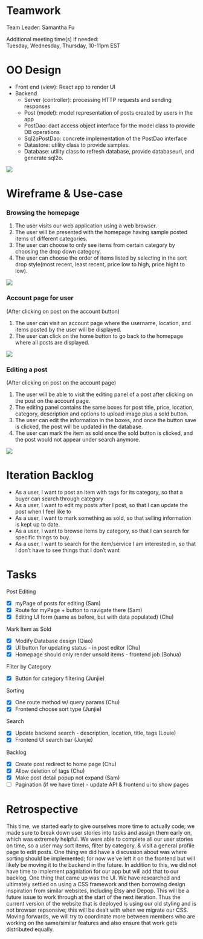 # Teamwork  
Team Leader: Samantha Fu 

Additional meeting time(s) if needed:  
Tuesday, Wednesday, Thursday, 10-11pm EST

# OO Design  
* Front end (view): React app to render UI
* Backend
  * Server (controller): processing HTTP requests and sending responses
  * Post (model): model representation of posts created by users in the app
  * PostDao: dact access object interface for the model class to provide DB operations
  * Sql2oPostDao: concrete implementation of the PostDao interface 
  * Datastore: utility class to provide samples.
  * Database: utility class to refresh database, provide databaseurl, and generate sql2o.

![](../assets/UML/UML-iteration1.png)



# Wireframe & Use-case  

### Browsing the homepage
1. The user visits our web application using a web browser.
2. The user will be presented with the homepage having sample posted items of different categories.
3. The user can choose to only see items from certain category by choosing the drop down category.
4. The user can choose the order of items listed by selecting in the sort drop style(most recent, least recent, price low to high, price hight to low).

![](../assets/Wireframe/Wireframe-home-iteration2.png)

### Account page for user
(After clicking on post on the account button)
1. The user can visit an account page where the username, location, and items posted by the user will be displayed.
2. The user can click on the home button to go back to the homepage where all posts are displayed.

![](../assets/Wireframe/Wireframe-myPosts-iteration2.png)

### Editing a post
(After clicking on post on the account page)
1. The user will be able to visit the editing panel of a post after clicking on the post on the account page.
2. The editing panel contains the same boxes for post title, price, location, category, description and options to upload image plus a sold button.
3. The user can edit the information in the boxes, and once the button save is clicked, the post will be updated in the database.
4. The user can mark the item as sold once the sold button is clicked, and the post would not appear under search anymore.

![](../assets/Wireframe/Wireframe-editPost-iteration2.png)

# Iteration Backlog  
* As a user, I want to post an item with tags for its category, so that a buyer can search through category  
* As a user, I want to edit my posts after I post, so that I can update the post when I feel like to  
* As a user, I want to mark something as sold, so that selling information is kept up to date.  
* As a user, I want to browse items by category, so that I can search for specific things to buy.  
* As a user, I want to search for the item/service I am interested in, so that I don’t have to see things that I don’t want 

# Tasks  
Post Editing
- [x] myPage of posts for editing (Sam)
- [x] Route for myPage + button to navigate there (Sam)
- [x] Editing UI form (same as before, but with data populated) (Chu)

Mark Item as Sold
- [x] Modify Database design (Qiao)
- [x] UI button for updating status - in post editor (Chu)
- [x] Homepage should only render unsold items - frontend job (Bohua)

Filter by Category
- [x] Button for category filtering (Junjie)

Sorting
- [x] One route method w/ query params (Chu)
- [x] Frontend choose sort type (Junjie)

Search
- [x] Update backend search - description, location, title, tags (Louie)
- [x] Frontend UI search bar (Junjie)

Backlog 
- [x] Create post redirect to home page (Chu)
- [x] Allow deletion of tags (Chu)
- [x] Make post detail popup not expand (Sam)
- [ ] Pagination (if we have time) - update API & frontend ui to show pages

# Retrospective  
This time, we started early to give ourselves more time to actually code; we made sure to 
break down user stories into tasks and assign them early on, which was extremely helpful.
We were able to complete all our user stories on time, so a user may sort items, filter by category,
& visit a general profile page to edit posts. One thing we did have a discussion about
was where sorting should be implemented; for now we've left it on the frontend but will likely be moving
it to the backend in the future. In addition to this, we did not have time to implement pagniation for our
app but will add that to our backlog. 
One thing that came up was the UI. We have researched and ultimately settled on using a CSS framework
and then borrowing design inspiration from similar websites, including Etsy and Depop. This will be a
future issue to work through at the start of the next iteration. Thus the current version of the website
that is deployed is using our old styling and is not browser repsonsive; this will be dealt with when we
migrate our CSS.
Moving forwards, we will try to coordinate more between members who are working on the same/similar features
and also ensure that work gets distributed equally.

